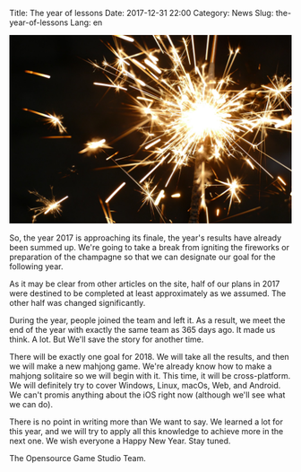 Title: The year of lessons
Date: 2017-12-31 22:00
Category: News
Slug: the-year-of-lessons
Lang: en

![Screenshot](images/2017-12-31-celebration.jpg)

So, the year 2017 is approaching its finale, the year's results have already been summed up. We're going to take a break from igniting the fireworks or preparation of the champagne so that we can designate our goal for the following year.

As it may be clear from other articles on the site, half of our plans in 2017 were destined to be completed at least approximately as we assumed. The other half was changed significantly.

During the year, people joined the team and left it. As a result, we meet the end of the year with exactly the same team as 365 days ago. It made us think.  A lot. But We'll save the story for another time.

There will be exactly one goal for 2018. We will take all the results, and then we will make a new mahjong game. We're already know how to make a mahjong solitaire so we will begin with it. This time, it will be cross-platform.  We will definitely try to cover Windows, Linux, macOs, Web, and Android.  We can't promis anything about the iOS right now (although we'll see what we can do).

There is no point in writing more than We want to say. We learned a lot for this year, and we will try to apply all this knowledge to achieve more in the next one. We wish everyone a Happy New Year. Stay tuned.

The Opensource Game Studio Team.
